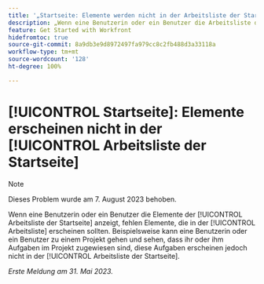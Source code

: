 ```yaml
---
title: '„Startseite: Elemente werden nicht in der Arbeitsliste der Startseite angezeigt“'
description: „Wenn eine Benutzerin oder ein Benutzer die Arbeitsliste der Startseite anzeigt, fehlen Elemente, die in der Arbeitsliste angezeigt werden sollten. Eine Benutzerin oder ein Benutzer kann beispielsweise zu einem Projekt gehen und sehen, dass ihr oder ihm Aufgaben im Projekt zugewiesen sind, diese Aufgaben jedoch nicht in der Arbeitsliste der Startseite angezeigt werden.“
feature: Get Started with Workfront
hidefromtoc: true
source-git-commit: 8a9db3e9d8972497fa979cc8c2fb488d3a33118a
workflow-type: tm+mt
source-wordcount: '128'
ht-degree: 100%

---
```



# [!UICONTROL Startseite]: Elemente erscheinen nicht in der [!UICONTROL Arbeitsliste der Startseite]

>[!NOTE]
>
>Dieses Problem wurde am 7. August 2023 behoben.

Wenn eine Benutzerin oder ein Benutzer die Elemente der [!UICONTROL Arbeitsliste der Startseite] anzeigt, fehlen Elemente, die in der [!UICONTROL Arbeitsliste] erscheinen sollten. Beispielsweise kann eine Benutzerin oder ein Benutzer zu einem Projekt gehen und sehen, dass ihr oder ihm Aufgaben im Projekt zugewiesen sind, diese Aufgaben erscheinen jedoch nicht in der [!UICONTROL Arbeitsliste der Startseite].

_Erste Meldung am 31. Mai 2023._

